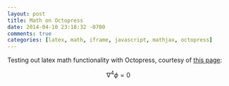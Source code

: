 ```yaml
---
layout: post
title: Math on Octopress
date: 2014-04-10 23:18:32 -0700
comments: true
categories: [latex, math, iframe, javascript, mathjax, octopress]
---
```


Testing out latex math functionality with Octopress, courtesy of 
[this page](http://www.idryman.org/blog/2012/03/10/writing-math-equations-on-octopress/):

$$
\nabla^4 \phi = 0
$$
